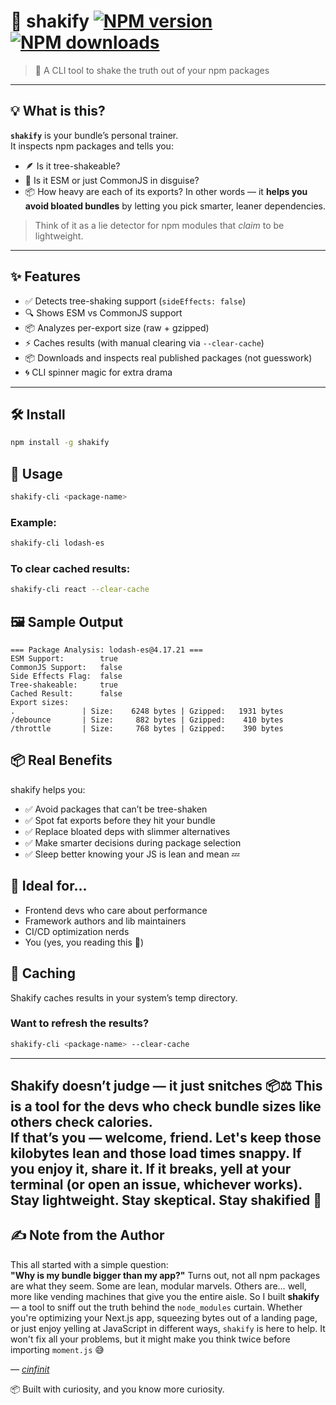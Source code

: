 # 🪩 shakify [![NPM version](https://img.shields.io/npm/v/shakify.svg?style=flat)](https://www.npmjs.com/package/shakify) [![NPM downloads](https://img.shields.io/npm/dm/shakify.svg?style=flat)](https://npmjs.org/package/shakify) 
> 🍃 A CLI tool to shake the truth out of your npm packages
---
## 💡 What is this?
**`shakify`** is your bundle’s personal trainer.  
It inspects npm packages and tells you:
- 🪶 Is it tree-shakeable?
- 🔌 Is it ESM or just CommonJS in disguise?
- 📦 How heavy are each of its exports?
In other words — it **helps you avoid bloated bundles** by letting you pick smarter, leaner dependencies.
> Think of it as a lie detector for npm modules that *claim* to be lightweight.
---
## ✨ Features
- ✅ Detects tree-shaking support (`sideEffects: false`)
- 🔍 Shows ESM vs CommonJS support
- 📦 Analyzes per-export size (raw + gzipped)
- ⚡ Caches results (with manual clearing via `--clear-cache`)
- 📦 Downloads and inspects real published packages (not guesswork)
- 🌀 CLI spinner magic for extra drama
---
## 🛠️ Install
```bash
npm install -g shakify
```
## 🚀 Usage
```bash
shakify-cli <package-name>
```
### Example:
```bash
shakify-cli lodash-es
```
### To clear cached results:
```bash
shakify-cli react --clear-cache
```

## 🖼 Sample Output
```
=== Package Analysis: lodash-es@4.17.21 ===
ESM Support:        true
CommonJS Support:   false
Side Effects Flag:  false
Tree-shakeable:     true
Cached Result:      false
Export sizes:
.               | Size:    6248 bytes | Gzipped:   1931 bytes
/debounce       | Size:     882 bytes | Gzipped:    410 bytes
/throttle       | Size:     768 bytes | Gzipped:    390 bytes
```

## 📦 Real Benefits
shakify helps you:

- ✅ Avoid packages that can’t be tree-shaken
- ✅ Spot fat exports before they hit your bundle
- ✅ Replace bloated deps with slimmer alternatives
- ✅ Make smarter decisions during package selection
- ✅ Sleep better knowing your JS is lean and mean 💤

## 🧠 Ideal for...
- Frontend devs who care about performance
- Framework authors and lib maintainers
- CI/CD optimization nerds
- You (yes, you reading this 👀)

## 🔁 Caching
Shakify caches results in your system’s temp directory.

### Want to refresh the results?
```bash
shakify-cli <package-name> --clear-cache
```
---
Shakify doesn’t judge — it just snitches 📦⚖️
This is a tool for the devs who check bundle sizes like others check calories.  
If that’s you — welcome, friend. Let's keep those kilobytes lean and those load times snappy.
If you enjoy it, share it. If it breaks, yell at your terminal (or open an issue, whichever works).
Stay lightweight. Stay skeptical. Stay shakified 🪩  
---
## ✍️ Note from the Author
This all started with a simple question:  
**"Why is my bundle bigger than my app?"**
Turns out, not all npm packages are what they seem. Some are lean, modular marvels. Others are… well, more like vending machines that give you the entire aisle.
So I built **shakify** — a tool to sniff out the truth behind the `node_modules` curtain.
Whether you're optimizing your Next.js app, squeezing bytes out of a landing page, or just enjoy yelling at JavaScript in different ways, `shakify` is here to help.
It won't fix all your problems, but it might make you think twice before importing `moment.js` 😅

— *[cinfinit](https://github.com/cinfinit)*  

📦 Built with curiosity, and you know more curiosity.

